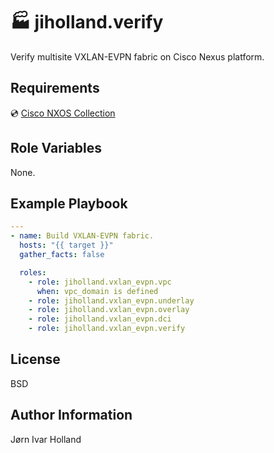 🏭 jiholland.verify
===================

Verify multisite VXLAN-EVPN fabric on Cisco Nexus platform.

Requirements
------------

💿 [Cisco NXOS Collection](https://galaxy.ansible.com/cisco/nxos)

Role Variables
--------------

None.

Example Playbook
----------------
```YAML
---
- name: Build VXLAN-EVPN fabric.
  hosts: "{{ target }}"
  gather_facts: false

  roles:
    - role: jiholland.vxlan_evpn.vpc
      when: vpc_domain is defined
    - role: jiholland.vxlan_evpn.underlay
    - role: jiholland.vxlan_evpn.overlay
    - role: jiholland.vxlan_evpn.dci
    - role: jiholland.vxlan_evpn.verify
```
License
-------

BSD

Author Information
------------------

Jørn Ivar Holland
